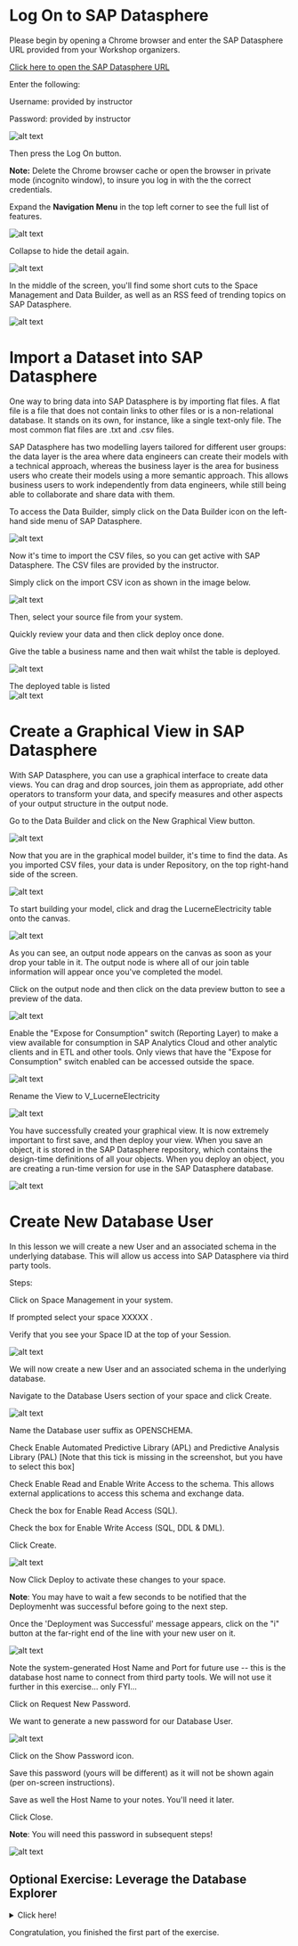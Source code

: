 # Log On to SAP Datasphere

Please begin by opening a Chrome browser and enter the SAP Datasphere
URL provided from your Workshop organizers.

[Click here to open the SAP Datasphere
URL](https://academy.eu10.hcs.cloud.sap/)

Enter the following:

Username: provided by instructor

Password: provided by instructor

![alt text](../01_Assets/img/Picture001.png) 

Then press the Log On button.

**Note:** Delete the Chrome browser cache or open the browser in private
mode (incognito window), to insure you log in with the the correct
credentials.

Expand the **Navigation Menu** in the top left corner to see the full
list of features.

![alt text](../01_Assets/img/Picture002.png) 

Collapse to hide the detail again.

![alt text](../01_Assets/img/Picture003.png) 

In the middle of the screen, you'll find some short cuts to the Space
Management and Data Builder, as well as an RSS feed of trending topics
on SAP Datasphere.

![alt text](../01_Assets/img/Picture004.png) 

# Import a Dataset into SAP Datasphere

One way to bring data into SAP Datasphere is by importing flat files. A
flat file is a file that does not contain links to other files or is a
non-relational database. It stands on its own, for instance, like a
single text-only file. The most common flat files are .txt and .csv
files.

SAP Datasphere has two modelling layers tailored for different user
groups: the data layer is the area where data engineers can create their
models with a technical approach, whereas the business layer is the area
for business users who create their models using a more semantic
approach. This allows business users to work independently from data
engineers, while still being able to collaborate and share data with
them.

To access the Data Builder, simply click on the Data Builder icon on the
left-hand side menu of SAP Datasphere.

![alt text](../01_Assets/img/Picture005.png) 

Now it's time to import the CSV files, so you can get active with SAP
Datasphere. The CSV files are provided by the instructor.

Simply click on the import CSV icon as shown in the image below.

![alt text](../01_Assets/img/Picture006.png) 

Then, select your source file from your system.

Quickly review your data and then click deploy once done.

Give the table a business name and then wait whilst the table is
deployed.

![alt text](../01_Assets/img/Picture007.png) 

The deployed table is listed\
![alt text](../01_Assets/img/Picture008.png) 

# Create a Graphical View in SAP Datasphere

With SAP Datasphere, you can use a graphical interface to create data
views. You can drag and drop sources, join them as appropriate, add
other operators to transform your data, and specify measures and other
aspects of your output structure in the output node.

Go to the Data Builder and click on the New Graphical View button.

![alt text](../01_Assets/img/Picture009.png) 

Now that you are in the graphical model builder, it's time to find the
data. As you imported CSV files, your data is under Repository, on the
top right-hand side of the screen.

![alt text](../01_Assets/img/Picture010.png) 

To start building your model, click and drag
the LucerneElectricity table onto the canvas.

![alt text](../01_Assets/img/Picture011.png) 

As you can see, an output node appears on the canvas as soon as your
drop your table in it. The output node is where all of our join table
information will appear once you've completed the model.

Click on the output node and then click on the data preview button to
see a preview of the data.

![alt text](../01_Assets/img/Picture012.png) 

Enable the \"Expose for Consumption\" switch (Reporting Layer) to make a
view available for consumption in SAP Analytics Cloud and other analytic
clients and in ETL and other tools. Only views that have the \"Expose
for Consumption\" switch enabled can be accessed outside the space.

![alt text](../01_Assets/img/Picture013.png) 

Rename the View to V_LucerneElectricity

![alt text](../01_Assets/img/Picture014.png) 

You have successfully created your graphical view. It is now extremely
important to first save, and then deploy your view. When you save an
object, it is stored in the SAP Datasphere repository, which contains
the design-time definitions of all your objects. When you deploy an
object, you are creating a run-time version for use in the SAP
Datasphere database.

![alt text](../01_Assets/img/Picture015.png) 
  
  # Create New Database User
  
  In this lesson we will create a new User and an associated schema in the
  underlying database. This will allow us access into SAP Datasphere via
  third party tools.
  
  Steps:
  
  Click on Space Management in your system.
  
  If prompted select your space XXXXX .
  
  Verify that you see your Space ID at the top of your Session.
  
  ![alt text](../01_Assets/img/Picture016.png) 
  
  We will now create a new User and an associated schema in the underlying
  database.
  
  Navigate to the Database Users section of your space and click Create.
  
  ![alt text](../01_Assets/img/Picture017.png) 
  
  Name the Database user suffix as OPENSCHEMA.
  
  Check Enable Automated Predictive Library (APL) and Predictive Analysis Library (PAL) [Note that this tick is missing in the screenshot, but you have to select this box]
  
  Check Enable Read and Enable Write Access to the schema. This allows
  external applications to access this schema and exchange data.
  
  Check the box for Enable Read Access (SQL).
  
  Check the box for Enable Write Access (SQL, DDL & DML).
  
  Click Create.
  
  ![alt text](../01_Assets/img/Picture018.png) 
  
  Now Click Deploy to activate these changes to your space.
  
  **Note**: You may have to wait a few seconds to be notified that the
  Deploymenht was successful before going to the next step.
  
  Once the 'Deployment was Successful' message appears, click on the "i"
  button at the far-right end of the line with your new user on it.
  
  ![alt text](../01_Assets/img/Picture019.png) 
  
  Note the system-generated Host Name and Port for future use -- this is
  the database host name to connect from third party tools. We will not
  use it further in this exercise... only FYI...
  
  Click on Request New Password.
  
  We want to generate a new password for our Database User.
  
  ![alt text](../01_Assets/img/Picture020.png) 
  
  Click on the Show Password icon.
  
  Save this password (yours will be different) as it will not be shown
  again (per on-screen instructions).
  
  Save as well the Host Name to your notes. You'll need it later.
  
  Click Close.
  
  **Note**: You will need this password in subsequent steps!
  
  ![alt text](../01_Assets/img/Picture021.png) 
  
  ## Optional Exercise: Leverage the Database Explorer
  <details>
    <summary>Click here!</summary>
    Depending on your system, this could lead to errors.
  
  
    # Log in with Database User
  
  Database Explorer is SAP Datasphere's built-in SQL tool that provides
  access to the underlying Hana database. In this unit, we will be using
  this tool to interact with the new schema we created. You could also use
  your favorite DB management tool like DBeaver, any ETL tool, and even
  3rd party applications to interact with this schema. Data added to this
  schema will be available for Modeling in the Data Builder.
  
  Check the box next to your newly created User.
  
  Click Open Database Explorer.
  
  ![alt text](../01_Assets/img/Picture022.png) 
  
  Enter the identify provider key value **sdctapoc-platform** in the input
  field.
  
  Click on 'Sign in with alternative identity provider'.
  
  ![alt text](../01_Assets/img/Picture023.png) 
  
  Enter the password we saved in the Clipboard in an earlier step.
  
  Reduce the Display Name to XXXXXXXXX#OPENSCHEMA (it will default to a
  much longer name with this name appended to the end... delete all the
  other text except for the username).
  
  This will be your database description displayed in Database Explorer.
  
  ![alt text](../01_Assets/img/Picture024.png) 
  
  Click OK.
  
  Now you are logged in the SAP HANA database explorer. You can use the
  SAP HANA database explorer to query information about the database, as
  well as view information about your database\'s catalog objects.
  
  Here you can find your exposed View.
  
  Right Click on "Views".
  
  Show Views
  
  ![alt text](../01_Assets/img/Picture25.png) 
  
  You can use the filter for an better overview.
  
  ![alt text](../01_Assets/img/Picture026.png) 

</details>



Congratulation, you finished the first part of the exercise.
